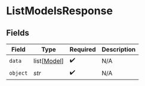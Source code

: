 # ListModelsResponse


## Fields

| Field                                       | Type                                        | Required                                    | Description                                 |
| ------------------------------------------- | ------------------------------------------- | ------------------------------------------- | ------------------------------------------- |
| `data`                                      | list[[Model](../../models/shared/model.md)] | :heavy_check_mark:                          | N/A                                         |
| `object`                                    | *str*                                       | :heavy_check_mark:                          | N/A                                         |